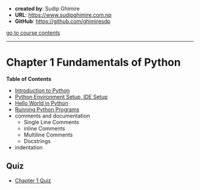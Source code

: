 - **created by**: Sudip Ghimire
- **URL**: https://www.sudipghimire.com.np
- **GitHub**: https://github.com/ghimiresdp

[go to course contents](https://github.com/ghimiresdp/python-notes/)
<hr>

# Chapter 1 Fundamentals of Python

**Table of Contents**
- [Introduction to Python](Chapter%201%20Basics.md)
- [Python Environment Setup, IDE Setup](Chapter%201%20Basics.md#installing-python)
- [Hello World in Python](Chapter%201%20Basics.md#hello-world-with-idle)
- [Running Python Programs](Chapter%201%20Basics.md#creating-editing-and-running-python-files)
- comments and documentation
    - Single Line Comments
    - inline Comments
    - Multiline Comments
    - Docstrings
- indentation


## Quiz
- [Chapter 1 Quiz](quiz)
